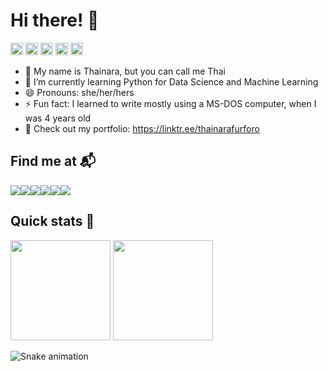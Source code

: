 # Hi there! 👻
<img src="https://cdn.jsdelivr.net/gh/devicons/devicon/icons/python/python-original.svg" height=20px /> <img src="https://cloud.githubusercontent.com/assets/8314190/7564702/cd78900e-f7bf-11e4-8f04-6f6070c1bbc5.png" height=20px/> <img src="https://cdn.jsdelivr.net/gh/devicons/devicon/icons/html5/html5-original.svg" height=20px/> <img src="https://cdn.jsdelivr.net/gh/devicons/devicon/icons/css3/css3-original.svg" height=20px/> <img src="https://cdn.jsdelivr.net/gh/devicons/devicon/icons/javascript/javascript-original.svg" height=20px/>


- 👋 My name is Thainara, but you can call me Thai 
- 🌱 I’m currently learning Python for Data Science and Machine Learning
- 😄 Pronouns: she/her/hers
- ⚡ Fun fact: I learned to write mostly using a MS-DOS computer, when I was 4 years old
- 🔭 Check out my portfolio: https://linktr.ee/thainarafurforo


## Find me at 📬

<a href="https://www.linkedin.com/in/thainarafurforo/" target="_blank"><img src="https://img.shields.io/badge/LinkedIn-0077B5?style=for-the-badge&logo=linkedin&logoColor=white" /></a><a href="https://www.datacamp.com/profile/thaifurforo" target="_blank"><img src="https://img.shields.io/badge/Datacamp-05192D?style=for-the-badge&logo=datacamp&logoColor=65FF8F" /></a><a href="https://drive.google.com/drive/folders/1rxkj7obMaThWIcbW-wQu1t_-k1oxpmGi?usp=sharing" target="_blank"><img src="https://img.shields.io/badge/Colab-F9AB00?style=for-the-badge&logo=googlecolab&color=525252" /></a><a href="https://www.kaggle.com/thainarafurforo" target="_blank"><img src="https://img.shields.io/badge/Kaggle-20BEFF?style=for-the-badge&logo=Kaggle&logoColor=white" /></a><a href="mailto:thainaralf@gmail.com" target="_blank"><img src="https://img.shields.io/badge/Gmail-D14836?style=for-the-badge&logo=gmail&logoColor=white" /></a><a href="https://t.me/thaifurforo" target="_blank"><img src="https://img.shields.io/badge/Telegram-2CA5E0?style=for-the-badge&logo=telegram&logoColor=white" /></a>


## Quick stats 🚀

<img src="https://github-readme-stats.vercel.app/api?username=thaifurforo&theme=dark&show_icons=true&bg_color=45,FD9A63,E44E8D,9F74E4,7490E4&title_color=fff&text_color=fff&border_color=fff&icon_color=fff" height=160em> <img src="https://github-readme-stats.vercel.app/api/top-langs/?username=thaifurforo&layout=compact&bg_color=45,FD9A63,E44E8D,9F74E4,7490E4&title_color=fff&text_color=fff&border_color=fff&icon_color=fff" height=160em>


![Snake animation](https://github.com/thaifurforo/thaifurforo/blob/output/github-contribution-grid-snake.svg)
